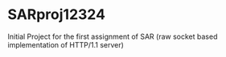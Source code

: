 # SARproj12324
Initial Project for the first assignment of SAR (raw socket based implementation of HTTP/1.1 server)
